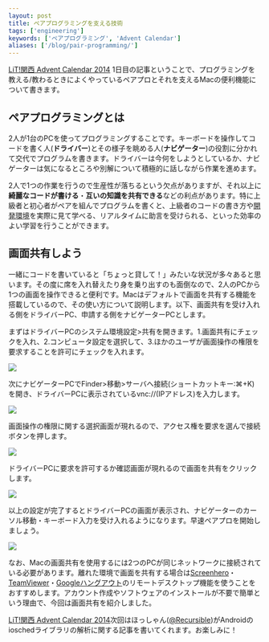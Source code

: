 ```yaml
---
layout: post
title: ペアプログラミングを支える技術
tags: ['engineering']
keywords: ['ペアプログラミング', 'Advent Calendar']
aliases: ['/blog/pair-programming/']
---
```


[LiT!関西 Advent Calendar 2014](http://www.adventar.org/calendars/607) 1日目の記事ということで、プログラミングを教える/教わるときによくやっているペアプロとそれを支えるMacの便利機能について書きます。

## ペアプログラミングとは

2人が1台のPCを使ってプログラミングすることです。キーボードを操作してコードを書く人(**ドライバー**)とその様子を眺める人(**ナビゲーター**)の役割に分かれて交代でプログラムを書きます。ドライバーは今何をしようとしているか、ナビゲーターは気になるところや別解について積極的に話しながら作業を進めます。

2人で1つの作業を行うので生産性が落ちるという欠点がありますが、それ以上に**綺麗なコードが書ける**・**互いの知識を共有できる**などの利点があります。特に上級者と初心者がペアを組んでプログラムを書くと、上級者のコードの書き方や[開発環境](http://blog.shibayu36.org/entry/2013/01/19/202049)を実際に見て学べる、リアルタイムに助言を受けられる、といった効率のよい学習を行うことができます。

## 画面共有しよう

一緒にコードを書いていると「ちょっと貸して！」みたいな状況が多々あると思います。その度に席を入れ替えたり身を乗り出すのも面倒なので、2人のPCから1つの画面を操作できると便利です。Macはデフォルトで画面を共有する機能を搭載しているので、その使い方について説明します。以下、画面共有を受け入れる側をドライバーPC、申請する側をナビゲーターPCとします。

まずはドライバーPCのシステム環境設定>共有を開きます。1.画面共有にチェックを入れ、2.コンピュータ設定を選択して、3.ほかのユーザが画面操作の権限を要求することを許可にチェックを入れます。

<img src="/img/blog_pair01.png" class="image-on-frame-medium image-fade">

次にナビゲーターPCでFinder>移動>サーバへ接続(ショートカットキー:⌘+K)を開き、ドライバーPCに表示されているvnc://(IPアドレス)を入力します。

<img src="/img/blog_pair02.png" class="image-on-frame-medium image-fade">

画面操作の権限に関する選択画面が現れるので、アクセス権を要求を選んで接続ボタンを押します。

<img src="/img/blog_pair03.png" class="image-on-frame-medium image-fade">

ドライバーPCに要求を許可するか確認画面が現れるので画面を共有をクリックします。

<img src="/img/blog_pair04.png" class="image-on-frame-medium image-fade">

以上の設定が完了するとドライバーPCの画面が表示され、ナビゲーターのカーソル移動・キーボード入力を受け入れるようになります。早速ペアプロを開始しましょう。

<img src="/img/blog_pair05.png" class="image-on-frame-medium image-fade">

なお、Macの画面共有を使用するには2つのPCが同じネットワークに接続されている必要があります。離れた環境で画面を共有する場合は[Screenhero](https://screenhero.com/)・[TeamViewer](http://www.teamviewer.com/ja/)・[Googleハングアウト](https://plus.google.com/hangouts)のリモートデスクトップ機能を使うことをおすすめします。アカウント作成やソフトウェアのインストールが不要で簡単という理由で、今回は画面共有を紹介しました。

[LiT!関西 Advent Calendar 2014](http://www.adventar.org/calendars/607)次回はほっしゃん([@Recursible](https://twitter.com/Recursible))がAndroidのioschedライブラリの解析に関する記事を書いてくれます。お楽しみに！